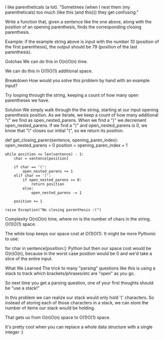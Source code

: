 I like parentheticals (a lot).
"Sometimes (when I nest them (my parentheticals) too much (like this (and this))) they get confusing."

Write a function that, given a sentence like the one above, along with the position of an opening parenthesis, finds the corresponding closing parenthesis.

Example: if the example string above is input with the number 10 (position of the first parenthesis), the output should be 79 (position of the last parenthesis).

Gotchas
We can do this in O(n)O(n) time.

We can do this in O(1)O(1) additional space.

Breakdown
How would you solve this problem by hand with an example input?

Try looping through the string, keeping a count of how many open parentheses we have.

Solution
We simply walk through the the string, starting at our input opening parenthesis position. As we iterate, we keep a count of how many additional "(" we find as open_nested_parens. When we find a ")" we decrement open_nested_parens. If we find a ")" and open_nested_parens is 0, we know that ")" closes our initial "(", so we return its position.

  def get_closing_paren(sentence, opening_paren_index):
    open_nested_parens = 0
    position = opening_paren_index + 1

    while position <= len(sentence) - 1:
        char = sentence[position]

        if char == '(':
            open_nested_parens += 1
        elif char == ')':
            if open_nested_parens == 0:
                return position
            else:
                open_nested_parens -= 1

        position += 1

    raise Exception("No closing parenthesis :(")

Complexity
O(n)O(n) time, where nn is the number of chars in the string. O(1)O(1) space.

The while loop keeps our space cost at O(1)O(1). It might be more Pythonic to use:

  for char in sentence[position:]:
Python
but then our space cost would be O(n)O(n), because in the worst case position would be 0 and we'd take a slice of the entire input.

What We Learned
The trick to many "parsing" questions like this is using a stack to track which brackets/phrases/etc are "open" as you go.

So next time you get a parsing question, one of your first thoughts should be "use a stack!"

In this problem we can realize our stack would only hold '(' characters. So instead of storing each of those characters in a stack, we can store the number of items our stack would be holding.

That gets us from O(n)O(n) space to O(1)O(1) space.

It's pretty cool when you can replace a whole data structure with a single integer :)
